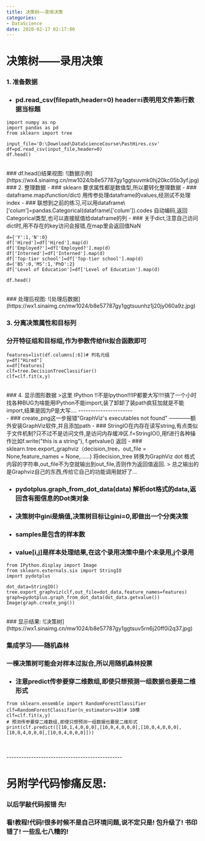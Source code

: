 ```yaml
---
title: 决策树——录用决策
categories:
- DataScience
date: 2020-02-17 02:17:00
---
```

#   决策树——录用决策

###    1. 准备数据
- ###    pd.read_csv(filepath,header=0) header=i表明用文件第i行数据当标题
```
import numpy as np
import pandas as pd
from sklearn import tree

input_file='D:\Download\DataScienceCourse\PastHires.csv'
df=pd.read_csv(input_file,header=0)
df.head()
```
<br/>
###       df.head()结果视图:
![数据示例](https://wx4.sinaimg.cn/mw1024/b8e57787gy1ggtsuvmk0hj20kc05b3yf.jpg)
<br/>
###    2. 整理数据
- ###    sklearn 要求属性都是数值型,所以要转化整理数据
- ###    dataframe.map(function/dict) 用传参处理dataframe的values,经测试不处理index
- ###    联想到之前的练习,可以用dataframe\['colum']=pandas.Categorical(dataframe\['colum']).codes 自动编码,返回Categorical类型,也可以直接赋值给dataframe的列
- ###    关于dict,注意自己访问dict时,用不存在的key访问会报错,在map里会返回值NaN

```
d={'Y':1,'N':0}
df['Hired']=df['Hired'].map(d)
df['Employed?']=df['Employed?'].map(d)
df['Interned']=df['Interned'].map(d)
df['Top-tier school']=df['Top-tier school'].map(d)
d={'BS':0,'MS':1,'PhD':2}
df['Level of Education']=df['Level of Education'].map(d)

df.head()
```
<br/>
###   处理后视图:
![处理后数据](https://wx1.sinaimg.cn/mw1024/b8e57787gy1ggtsuunhz1j20jy060a9z.jpg)

###    3. 分离决策属性和目标列
  ###      分开特征组和目标组,作为参数传给fit拟合函数即可
```
features=list(df.columns[:6])# 列名元组
y=df["Hired"]
x=df[features]
clf=tree.DecisionTreeClassifier()
clf=clf.fit(x,y)

```
<br/>
###    4. 显示图形数据
>这里 IPython !!不是Ipython!!!IP都要大写!!!!搞了一个小时找各种BUG为啥能用IPython不能import,装了卸卸了装path疯狂加就是不能import,结果是因为P是大写....
----------------------
<br/>
- ###    create_png这一步报错"GraphViz's executables not found" ————额外安装GraphViz软件,并且添加path
- ###    StringIO在内存在读写string,有点类似于文件机制?只不过不是访问文件,是访问内存缓冲区.f=StringIO(),用f进行各种操作比如f.write("this is a string"), f.getvalue() 返回
- ###    sklearn.tree.export_graphviz（decision_tree，out_file = None,feature_names = None,……) 将decision_tree 转换为GraphViz dot 格式内容的字符串,out_file不为空就输出到out_file,否则作为返回值返回.
> 总之输出的是Graphviz自己的东西,传给它自己的功能调用就好了...

- ###    pydotplus.graph_from_dot_data(data) 解析dot格式的data,返回含有图信息的Dot类对象

- ###    决策树中gini是熵值,决策树目标让gini=0,即做出一个分类决策
- ###    samples是包含的样本数
- ###    value[i,j]是样本处理结果,在这个录用决策中是i个未录用,j个录用
```
from IPython.display import Image
from sklearn.externals.six import StringIO
import pydotplus

dot_data=StringIO()
tree.export_graphviz(clf,out_file=dot_data,feature_names=features)
graph=pydotplus.graph_from_dot_data(dot_data.getvalue())
Image(graph.create_png())
```
<br/>
###    显示结果:
![决策树](https://wx1.sinaimg.cn/mw1024/b8e57787gy1ggtsuv5rn6j20ff0i2q37.jpg)

###    集成学习——随机森林

###    一棵决策树可能会对样本过拟合,所以用随机森林投票
- ###    注意predict传参要穿二维数组,即使只想预测一组数据也要是二维形式
```
from sklearn.ensemble import RandomForestClassifier
clf=RandomForestClassifier(n_estimators=10)# 10棵
clf=clf.fit(x,y)
# 预测传参要穿二维数组,即使只想预测一组数据也要是二维形式
print(clf.predict([[10,1,4,0,0,0],[10,0,4,0,0,0],[10,0,4,0,0,0],[10,0,4,0,0,0],[10,0,4,0,0,0]]))
```
<br/>
<br/>
-----------------------------------------------

#  另附学代码惨痛反思:
###    以后学敲代码报错 先!
###    看!教程!代码!很多时候不是自己环境问题,说不定只是! 包升级了! 书印错了! 一些乱七八糟的!
